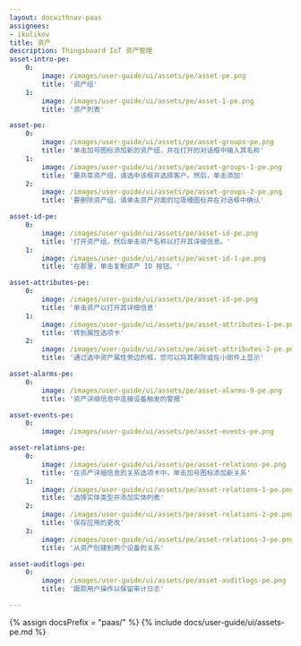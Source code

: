 ```yaml
---
layout: docwithnav-paas
assignees:
- ikulikov
title: 资产
description: Thingsboard IoT 资产管理
asset-intro-pe:
    0:
        image: /images/user-guide/ui/assets/pe/asset-pe.png
        title: '资产组'
    1:
        image: /images/user-guide/ui/assets/pe/asset-1-pe.png
        title: '资产列表'

asset-pe:
    0:
        image: /images/user-guide/ui/assets/pe/asset-groups-pe.png
        title: '单击加号图标添加新的资产组，并在打开的对话框中输入其名称'
    1:
        image: /images/user-guide/ui/assets/pe/asset-groups-1-pe.png
        title: '要共享资产组，请选中该框并选择客户。然后，单击添加'
    2:
        image: /images/user-guide/ui/assets/pe/asset-groups-2-pe.png
        title: '要删除资产组，请单击资产对面的垃圾桶图标并在对话框中确认'

asset-id-pe:
    0:
        image: /images/user-guide/ui/assets/pe/asset-id-pe.png
        title: '打开资产组，然后单击资产名称以打开其详细信息。'
    1:
        image: /images/user-guide/ui/assets/pe/asset-id-1-pe.png
        title: '在那里，单击复制资产 ID 按钮。'

asset-attributes-pe:
    0:
        image: /images/user-guide/ui/assets/pe/asset-id-pe.png
        title: '单击资产以打开其详细信息'
    1:
        image: /images/user-guide/ui/assets/pe/asset-attributes-1-pe.png
        title: '转到属性选项卡'
    2:
        image: /images/user-guide/ui/assets/pe/asset-attributes-2-pe.png
        title: '通过选中资产属性旁边的框，您可以将其删除或在小部件上显示'

asset-alarms-pe:
    0:
        image: /images/user-guide/ui/assets/pe/asset-alarms-9-pe.png
        title: '资产详细信息中连接设备触发的警报'

asset-events-pe:
    0:
        image: /images/user-guide/ui/assets/pe/asset-events-pe.png

asset-relations-pe:
    0:
        image: /images/user-guide/ui/assets/pe/asset-relations-pe.png
        title: '在资产详细信息的关系选项卡中，单击加号图标添加新关系'
    1:
        image: /images/user-guide/ui/assets/pe/asset-relations-1-pe.png
        title: '选择实体类型并添加实体列表'
    2:
        image: /images/user-guide/ui/assets/pe/asset-relations-2-pe.png
        title: '保存应用的更改'
    3:
        image: /images/user-guide/ui/assets/pe/asset-relations-3-pe.png
        title: '从资产创建到两个设备的关系'

asset-auditlogs-pe:
    0:
        image: /images/user-guide/ui/assets/pe/asset-auditlogs-pe.png
        title: '跟踪用户操作以保留审计日志'

---
```


{% assign docsPrefix = "paas/" %}
{% include docs/user-guide/ui/assets-pe.md %}